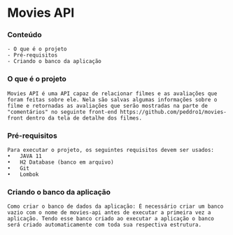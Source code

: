 # Movies API

### Conteúdo
    - O que é o projeto
    - Pré-requisitos
    - Criando o banco da aplicação

### O que é o projeto
    Movies API é uma API capaz de relacionar filmes e as avaliações que foram feitas sobre ele. Nela são salvas algumas informações sobre o filme e retornadas as avaliações que serão mostradas na parte de "comentários" no seguinte front-end https://github.com/peddro1/movies-front dentro da tela de detalhe dos filmes. 

### Pré-requisitos
    Para executar o projeto, os seguintes requisitos devem ser usados:
    •	JAVA 11
    •	H2 Database (banco em arquivo)
    •	Git
    •	Lombok

### Criando o banco da aplicação
    Como criar o banco de dados da aplicação: É necessário criar um banco vazio com o nome de movies-api antes de executar a primeira vez a aplicação. Tendo esse banco criado ao executar a aplicação o banco será criado automaticamente com toda sua respectiva estrutura. 
